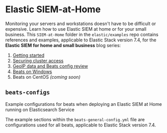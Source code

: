 # Elastic SIEM-at-Home
Monitoring your servers and workstations doesn't have to be difficult or expensive. Learn how to use Elastic SIEM at home or for your small business. This `SIEM-at-Home` folder in the `elastic/examples` repo contains references and examples, applicable to Elastic Stack version 7.4, for the **Elastic SIEM for home and small business** blog series:
1. [Getting started](https://www.elastic.co/blog/elastic-siem-for-small-business-and-home-1-getting-started)
2. [Securing cluster access](https://www.elastic.co/blog/elastic-siem-for-small-business-and-home-2-securing-cluster-access)
3. [GeoIP data and Beats config review](https://www.elastic.co/blog/elastic-siem-for-small-business-and-home-3-geoip-data-and-beats-config-review)
4. [Beats on Windows](https://www.elastic.co/blog/elastic-siem-for-small-business-and-home-4-beats-on-windows)
5. Beats on CentOS  _(coming soon)_

## `beats-configs`
Example configurations for beats when deploying an Elastic SIEM at Home running on Elasticsearch Service

The example sections within the `beats-general-config.yml` file are configurations used for all beats, applicable to Elastic Stack version 7.4.
